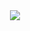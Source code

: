 <div align="center">
  <img src="https://github.com/phuongho43/cytomata/blob/master/gui/img/logo_full.png"><br><br>
</div>
